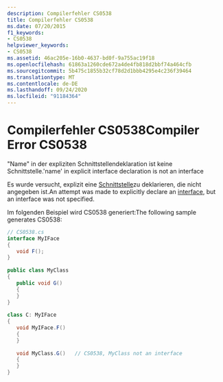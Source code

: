 ```yaml
---
description: Compilerfehler CS0538
title: Compilerfehler CS0538
ms.date: 07/20/2015
f1_keywords:
- CS0538
helpviewer_keywords:
- CS0538
ms.assetid: 46ac205e-16b0-4637-bd0f-9a755ac19f18
ms.openlocfilehash: 61863a1260cde672a4de4fb818d2bbf74a464cfb
ms.sourcegitcommit: 5b475c1855b32cf78d2d1bbb4295e4c236f39464
ms.translationtype: MT
ms.contentlocale: de-DE
ms.lasthandoff: 09/24/2020
ms.locfileid: "91184364"
---
```

# <a name="compiler-error-cs0538"></a><span data-ttu-id="97ebf-103">Compilerfehler CS0538</span><span class="sxs-lookup"><span data-stu-id="97ebf-103">Compiler Error CS0538</span></span>

<span data-ttu-id="97ebf-104">"Name" in der expliziten Schnittstellendeklaration ist keine Schnittstelle.</span><span class="sxs-lookup"><span data-stu-id="97ebf-104">'name' in explicit interface declaration is not an interface</span></span>  
  
 <span data-ttu-id="97ebf-105">Es wurde versucht, explizit eine [Schnittstelle](../language-reference/keywords/interface.md)zu deklarieren, die nicht angegeben ist.</span><span class="sxs-lookup"><span data-stu-id="97ebf-105">An attempt was made to explicitly declare an [interface](../language-reference/keywords/interface.md), but an interface was not specified.</span></span>  
  
 <span data-ttu-id="97ebf-106">Im folgenden Beispiel wird CS0538 generiert:</span><span class="sxs-lookup"><span data-stu-id="97ebf-106">The following sample generates CS0538:</span></span>  
  
```csharp  
// CS0538.cs  
interface MyIFace  
{  
   void F();  
}  
  
public class MyClass  
{  
   public void G()  
   {  
   }  
}  
  
class C: MyIFace  
{  
   void MyIFace.F()  
   {  
   }  
  
   void MyClass.G()   // CS0538, MyClass not an interface  
   {  
   }  
}  
```
